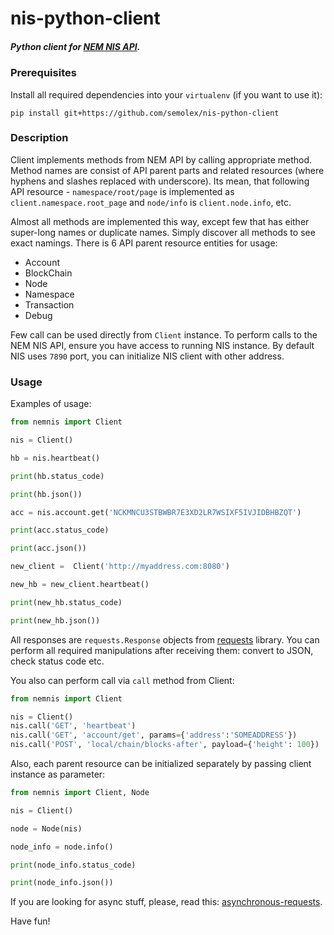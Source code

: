 # nis-python-client
##### Python client for [NEM NIS API](https://nemproject.github.io). 

### Prerequisites

Install all required dependencies into your `virtualenv` (if you want to use it):

`pip install git+https://github.com/semolex/nis-python-client`


### Description
Client implements methods from NEM API by calling appropriate method. 
Method names are consist of API parent parts and related resources (where hyphens and slashes replaced with underscore).
Its mean, that following API resource - `namespace/root/page` is implemented as `client.namespace.root_page` and `node/info` is `client.node.info`, etc.

Almost all methods are implemented this way, except few that has either super-long names or duplicate names. Simply discover all methods to see exact namings.
There is 6 API parent resource entities for usage:
* Account
* BlockChain
* Node
* Namespace
* Transaction
* Debug

Few call can be used directly from `Client` instance.
To perform calls to the NEM NIS API, ensure you have access to running NIS instance.
By default NIS uses `7890` port, you can initialize NIS client with other address.

### Usage

Examples of usage:
```python
from nemnis import Client

nis = Client()

hb = nis.heartbeat()

print(hb.status_code)

print(hb.json())

acc = nis.account.get('NCKMNCU3STBWBR7E3XD2LR7WSIXF5IVJIDBHBZQT')

print(acc.status_code)

print(acc.json())

new_client =  Client('http://myaddress.com:8080')

new_hb = new_client.heartbeat()

print(new_hb.status_code)

print(new_hb.json())
```
All responses are `requests.Response` objects from [requests](http://docs.python-requests.org/en/master/) library.
You can perform all required manipulations after receiving them: convert to 
JSON, check status code etc.

You also can perform call via `call` method from Client:

```python
from nemnis import Client

nis = Client()
nis.call('GET', 'heartbeat')
nis.call('GET', 'account/get', params={'address':'SOMEADDRESS'})
nis.call('POST', 'local/chain/blocks-after', payload={'height': 100})
```
Also, each parent resource can be initialized separately by passing client instance as parameter:

```python
from nemnis import Client, Node

nis = Client()

node = Node(nis)

node_info = node.info()

print(node_info.status_code)

print(node_info.json())
```

If you are looking for async stuff, please, read this:
[asynchronous-requests](http://docs.python-requests.org/en/v0.10.6/user/advanced/#asynchronous-requests).

Have fun!






